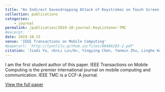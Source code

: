 ```yaml
---
title: "An Indirect Eavesdropping Attack of Keystrokes on Touch Screen through Acoustic Sensing"
collection: publications
catogories: 
    - journal
permalink: /publication/2019-10-journal-KeyListener-TMC
#excerpt: ''
date: 2019-10-15
venue: 'IEEE Transactions on Mobile Computing'
#paperurl: 'http://lynnlilu.github.io/files/08486283-2.pdf'
citation: 'Jiadi Yu, <b>Li Lu</b>, Yingying Chen, Yanmin Zhu, Linghe Kong. &quot;An Indirect Eavesdropping Attack of Keystrokes on Touch Screen through Acoustic Sensing.&quot; <i>IEEE Transactions on Mobile Computing</i>. Early Access. 2019. doi: 10.1109/TMC.2019.2947468.'
---
```


I am the first student author of this paper. IEEE Transactions on Mobile Computing is the premier international journal on mobile computing and communication. IEEE TMC is a CCF-A journal. 


[View the full paper](https://www.doi.org/10.1109/TMC.2019.2947468)

